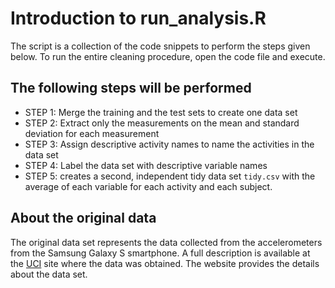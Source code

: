 # Introduction to run_analysis.R

The script is a collection of the code snippets to perform the steps given below. To run the entire cleaning procedure, open the code file and execute.

## The following steps will be performed 
- STEP 1: Merge the training and the test sets to create one data set
- STEP 2: Extract only the measurements on the mean and standard deviation for each measurement
- STEP 3: Assign descriptive activity names to name the activities in the data set
- STEP 4: Label the data set with descriptive variable names
- STEP 5: creates a second, independent tidy data set `tidy.csv` with the average of each variable for each activity and each subject. 
  

## About the original data 

The original data set represents the data collected from the accelerometers from the Samsung Galaxy S smartphone. A full description is available at the [UCI](http://archive.ics.uci.edu/ml/index.html) site where the data was obtained.
The website provides the details about the data set.

